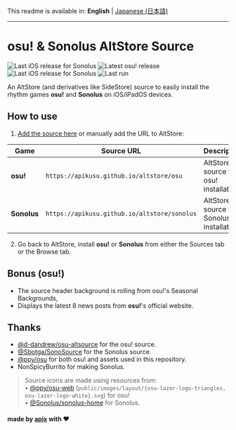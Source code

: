 This readme is available in: **English** | [Japanese (日本語)](README_ja.md)

---

# osu! & Sonolus AltStore Source

![Last iOS release for Sonolus](https://img.shields.io/badge/dynamic/json?url=https%3A%2F%2Fapikusu.github.io%2Faltstore%2Fsource.json&query=apps%5B0%5D.versions%5B0%5D.buildVersion&label=last%20iOS%20release&prefix=v)
![Latest osu! release](https://img.shields.io/github/v/release/ppy/osu?display_name=release&label=latest%20osu!%20release&color=F964A7)
![Last iOS release for Sonolus](https://img.shields.io/badge/dynamic/json?url=https%3A%2F%2Fapikusu.github.io%2Fosu-altstore%2Fsource.json&query=apps%5B0%5D.versions%5B0%5D.buildVersion&label=last%20iOS%20release&prefix=v)
![Last run](https://img.shields.io/badge/dynamic/json?url=https%3A%2F%2Fapi.github.com%2Frepos%2Fapikusu%2Fosu-altstore%2Factions%2Fworkflows%2F158497856%2Fruns%3Fstatus%3Dcompleted%26per_page%3D1&query=workflow_runs%5B0%5D.updated_at&label=last%20run&color=dark_green)

An AltStore (and derivatives like SideStore) source to easily install the rhythm games **osu!** and **Sonolus** on iOS/iPadOS devices.

## How to use

1. [Add the source here](https://apikusu.github.io/altstore) or manually add the URL to AltStore:

| Game        | Source URL                                   | Description                               |
| ----------- | -------------------------------------------- | ----------------------------------------- |
| **osu!**    | `https://apikusu.github.io/altstore/osu`     | AltStore source for osu! installation.    |
| **Sonolus** | `https://apikusu.github.io/altstore/sonolus` | AltStore source for Sonolus installation. |

2. Go back to AltStore, install **osu!** or **Sonolus** from either the Sources tab or the Browse tab.

## Bonus (osu!)

- The source header background is rolling from osu!'s Seasonal Backgrounds,
- Displays the latest 8 news posts from **osu!**'s official website.

## Thanks

- [@d-dandrew/osu-altsource](https://github.com/d-dandrew/osu-altsource) for the osu! source.
- [@Sbotga/SonoSource](https://github.com/Sbotga/SonoSource) for the Sonolus source.
- [@ppy/osu](https://github.com/ppy/osu) for both osu! and assets used in this repository.
- NonSpicyBurrito for making Sonolus.

> Source icons are made using resources from:  
> • [@ppy/osu-web](https://github.com/ppy/osu-web) (`public/images/layout/{osu-lazer-logo-triangles, osu-lazer-logo-white}.svg`) for osu!  
> • [@Sonolus/sonolus-home](https://github.com/Sonolus/sonolus-home) for Sonolus.

#### made by [apix](https://github.com/apix0n/) with ❤️
